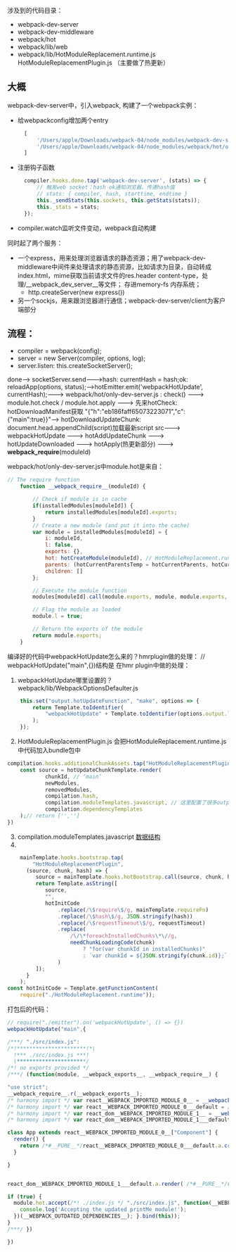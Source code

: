 涉及到的代码目录：
- webpack-dev-server
- webpack-dev-middleware
- webpack/hot
- webpack/lib/web
- webpack/lib/HotModuleReplacement.runtime.js HotModuleReplacementPlugin.js （主要做了热更新）

## 大概
webpack-dev-server中，引入webpack, 构建了一个webpack实例：
- 给webpackconfig增加两个entry
  ```javascript
    [
        '/Users/apple/Downloads/webpack-04/node_modules/webpack-dev-server/client/index.js?http://localhost:8081', // 浏览器端 sockjs监听
        '/Users/apple/Downloads/webpack-04/node_modules/webpack/hot/only-dev-server.js' // 监听webpackHotUpdate，调用check apply方法
    ]
  ```
- 注册钩子函数
  ```javascript
    compiler.hooks.done.tap('webpack-dev-server', (stats) => {
        // 触发web socket：hash ok通知浏览器，传递hash值
        // stats: { compiler, hash, starttime, endtime }
        this._sendStats(this.sockets, this.getStats(stats));
        this._stats = stats;
    });
  ```
- compiler.watch监听文件变动，webpack自动构建

同时起了两个服务：
- 一个express，用来处理浏览器请求的静态资源；用了webpack-dev-middleware中间件来处理请求的静态资源，比如请求为目录，自动转成index.html，mime获取当前请求文件的res.header content-type，处理/__webpack_dev_server__等文件； 存进memory-fs 内存系统；
  - http.createServer(new express())
- 另一个sockjs，用来跟浏览器进行通信；webpack-dev-server/client为客户端部分

## 流程：
- compiler = webpack(config);
- server = new Server(compiler, options, log);
- server.listen: this.createSocketServer();

done--> socketServer.send--->hash: currentHash = hash;ok: reloadApp(options, status);-->hotEmitter.emit('webpackHotUpdate', currentHash);---> webpack/hot/only-dev-server.js : check() ---> module.hot.check / module.hot.apply ---> 先来hotCheck: hotDownloadManifest获取 "{\"h\":\"eb186faff65073223071\",\"c\":{\"main\":true}}"--> hotDownloadUpdateChunk: document.head.appendChild(script)加载最新script src---> webpackHotUpdate ---> hotAddUpdateChunk ---> hotUpdateDownloaded ---> hotApply(热更新部分) ---> __webpack_require__(moduleId)

webpack/hot/only-dev-server.js中module.hot是来自：
```javascript
// The require function
 	function __webpack_require__(moduleId) {

 		// Check if module is in cache
 		if(installedModules[moduleId]) {
 			return installedModules[moduleId].exports;
 		}
 		// Create a new module (and put it into the cache)
 		var module = installedModules[moduleId] = {
 			i: moduleId,
 			l: false,
 			exports: {},
 			hot: hotCreateModule(moduleId), // HotModuleReplacement.runtime.js: hotCreateModule返回一个hot对象{ check, apply, accept }
 			parents: (hotCurrentParentsTemp = hotCurrentParents, hotCurrentParents = [], hotCurrentParentsTemp),
 			children: []
 		};

 		// Execute the module function
 		modules[moduleId].call(module.exports, module, module.exports, hotCreateRequire(moduleId));

 		// Flag the module as loaded
 		module.l = true;

 		// Return the exports of the module
 		return module.exports;
 	}
```

编译好的代码中webpackHotUpdate怎么来的？hmrplugin做的处理：
// webpackHotUpdate("main",{})结构是 在hmr plugin中做的处理：
1. webpackHotUpdate哪里设置的？ webpack/lib/WebpackOptionsDefaulter.js
```javascript
    this.set("output.hotUpdateFunction", "make", options => {
		return Template.toIdentifier(
			"webpackHotUpdate" + Template.toIdentifier(options.output.library)
		);
	});
```
2. HotModuleReplacementPlugin.js 会把HotModuleReplacement.runtime.js中代码加入bundle包中
```javascript
compilation.hooks.additionalChunkAssets.tap("HotModuleReplacementPlugin", () => {
    const source = hotUpdateChunkTemplate.render(
	    	chunkId, // ‘main’
			newModules,
			removedModules,
			compilation.hash,
			compilation.moduleTemplates.javascript, // 这里配置了很多outputOptions.hotUpdateFunction参数
			compilation.dependencyTemplates
	);// return ['','']
})
```
3. compilation.moduleTemplates.javascript [数据结构](./hmr.png)
4. 
```javascript
    mainTemplate.hooks.bootstrap.tap(
	    "HotModuleReplacementPlugin",
      (source, chunk, hash) => {
         source = mainTemplate.hooks.hotBootstrap.call(source, chunk, hash);
         return Template.asString([
         	source,
         	"",
         	hotInitCode
         		.replace(/\$require\$/g, mainTemplate.requireFn)
         		.replace(/\$hash\$/g, JSON.stringify(hash))
         		.replace(/\$requestTimeout\$/g, requestTimeout)
         		.replace(
         			/\/\*foreachInstalledChunks\*\//g,
         			needChunkLoadingCode(chunk)
         				? "for(var chunkId in installedChunks)"
         				: `var chunkId = ${JSON.stringify(chunk.id)};`
         		)
         ]);
      }
    );
const hotInitCode = Template.getFunctionContent(
	require("./HotModuleReplacement.runtime"));
```

打包后的代码：
```javascript
// require("./emitter").on('webpackHotUpdate', () => {})
webpackHotUpdate("main",{

/***/ "./src/index.js":
/*!**********************!*\
  !*** ./src/index.js ***!
  \**********************/
/*! no exports provided */
/***/ (function(module, __webpack_exports__, __webpack_require__) {

"use strict";
__webpack_require__.r(__webpack_exports__);
/* harmony import */ var react__WEBPACK_IMPORTED_MODULE_0__ = __webpack_require__(/*! react */ "./node_modules/react/index.js");
/* harmony import */ var react__WEBPACK_IMPORTED_MODULE_0___default = /*#__PURE__*/__webpack_require__.n(react__WEBPACK_IMPORTED_MODULE_0__);
/* harmony import */ var react_dom__WEBPACK_IMPORTED_MODULE_1__ = __webpack_require__(/*! react-dom */ "./node_modules/react-dom/index.js");
/* harmony import */ var react_dom__WEBPACK_IMPORTED_MODULE_1___default = /*#__PURE__*/__webpack_require__.n(react_dom__WEBPACK_IMPORTED_MODULE_1__);

class App extends react__WEBPACK_IMPORTED_MODULE_0__["Component"] {
  render() {
    return /*#__PURE__*/react__WEBPACK_IMPORTED_MODULE_0___default.a.createElement("div", null, "hello React");
  }

}


react_dom__WEBPACK_IMPORTED_MODULE_1___default.a.render( /*#__PURE__*/react__WEBPACK_IMPORTED_MODULE_0___default.a.createElement(App, null), document.getElementById("app"));

if (true) {
  module.hot.accept(/*! ./index.js */ "./src/index.js", function(__WEBPACK_OUTDATED_DEPENDENCIES__) { (function () {
    console.log('Accepting the updated printMe module!');
  })(__WEBPACK_OUTDATED_DEPENDENCIES__); }.bind(this));
}
/***/ })

})
```